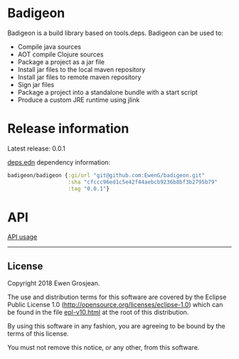 # Badigeon

Badigeon is a build library based on tools.deps. Badigeon can be used to:

- Compile java sources
- AOT compile Clojure sources
- Package a project as a jar file
- Install jar files to the local maven repository
- Install jar files to remote maven repository
- Sign jar files
- Package a project into a standalone bundle with a start script
- Produce a custom JRE runtime using jlink

# Release information

Latest release: 0.0.1

[deps.edn](https://clojure.org/guides/deps_and_cli) dependency information:

```clojure
badigeon/badigeon {:gi/url "git@github.com:EwenG/badigeon.git"
                   :sha "cfccc96ed1c5e42f44aebcb9236b8bf3b2795b79"
                   :tag "0.0.1"}
```

# API

[API usage]()

---

## License

Copyright 2018 Ewen Grosjean.

The use and distribution terms for this software are covered by the
Eclipse Public License 1.0 (http://opensource.org/licenses/eclipse-1.0)
which can be found in the file [epl-v10.html](epl-v10.html) at the root of this distribution.

By using this software in any fashion, you are agreeing to be bound by
the terms of this license.

You must not remove this notice, or any other, from this software.